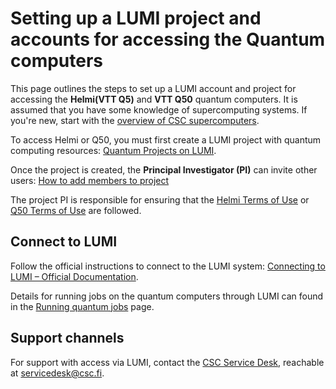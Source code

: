 # Setting up a LUMI project and accounts for accessing the Quantum computers

This page outlines the steps to set up a LUMI account and project for accessing the **Helmi(VTT Q5)** and **VTT Q50**  quantum computers. It is assumed that you have some knowledge of supercomputing systems. If you're new, start with the [overview of CSC supercomputers](../../../computing/index.md).

To access Helmi or Q50, you must first create a LUMI project with quantum computing resources: [Quantum Projects on LUMI](projects.md).

Once the project is created, the **Principal Investigator (PI)** can invite other users: [How to add members to project](../../../accounts/how-to-add-members-to-project.md)

The project PI is responsible for ensuring that the [Helmi Terms of Use](https://a3s.fi/FiQCI/Helmi-Terms-of-Use-2022.pdf) or [Q50 Terms of Use](https://a3s.fi/FiQCI/VTT_Quantum_Academic_Use_EULA.pdf) are followed.

## Connect to LUMI

Follow the official instructions to connect to the LUMI system: [Connecting to LUMI – Official Documentation](https://docs.lumi-supercomputer.eu/firststeps/).

Details for running jobs on the quantum computers through LUMI can found in the [Running quantum jobs](running-quantum-jobs.md) page.

## Support channels

For support with access via LUMI, contact the  [CSC Service Desk](../../../support/contact.md), reachable at servicedesk@csc.fi. 

